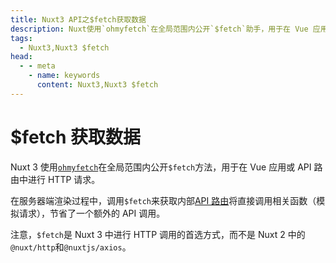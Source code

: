 ```yaml
---
title: Nuxt3 API之$fetch获取数据
description: Nuxt使用`ohmyfetch`在全局范围内公开`$fetch`助手，用于在 Vue 应用或 API 路由中进行 HTTP 请求。
tags: 
  - Nuxt3,Nuxt3 $fetch
head:
  - - meta
    - name: keywords
      content: Nuxt3,Nuxt3 $fetch
---
```


# $fetch 获取数据

Nuxt 3 使用[`ohmyfetch`](https://github.com/unjs/ohmyfetch)在全局范围内公开`$fetch`方法，用于在 Vue 应用或 API 路由中进行 HTTP 请求。

在服务器端渲染过程中，调用`$fetch`来获取内部[API 路由](/nuxt3/directory-server)将直接调用相关函数（模拟请求），节省了一个额外的 API 调用。

注意，`$fetch`是 Nuxt 3 中进行 HTTP 调用的首选方式，而不是 Nuxt 2 中的`@nuxt/http`和`@nuxtjs/axios`。
